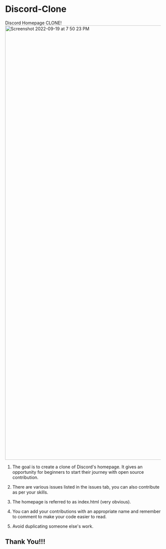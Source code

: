 # Discord-Clone
Discord Homepage CLONE!
<be>
<img width="1404" alt="Screenshot 2022-09-19 at 7 50 23 PM" src="https://user-images.githubusercontent.com/105835098/191040129-a0031a63-8e34-4e15-ab73-865c318ca9e2.png">
<br>
1. The goal is to create a clone of Discord's homepage. It gives an opportunity for beginners to start their journey with open source contribution. 

2. There are various issues listed in the issues tab, you can also contribute as per your skills. 

3. The homepage is referred to as index.html (very obvious). 

4. You can add your contributions with an appropriate name and remember to comment to make your code easier to read. 

5. Avoid duplicating someone else's work. 

## Thank You!!!
